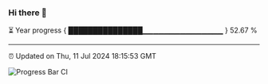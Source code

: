 ### Hi there 👋

⏳ Year progress { ███████████████▁▁▁▁▁▁▁▁▁▁▁▁▁▁▁ } 52.67 %

---

⏰ Updated on Thu, 11 Jul 2024 18:15:53 GMT

![Progress Bar CI](https://github.com/liununu/liununu/workflows/Progress%20Bar%20CI/badge.svg)
